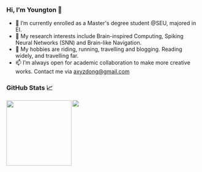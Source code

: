 ### Hi, I’m Youngton 👋
- 👀 I’m currently enrolled as a Master's degree student @SEU, majored in EI.
- 🌱 My research interests include Brain-inspired Computing, Spiking Neural Networks (SNN) and Brain-like Navigation.
- 💞️ My hobbies are riding, running, travelling and blogging. Reading widely, and travelling far.
- 📫 I’m always open for academic collaboration to make more creative works. Contact me via axyzdong@gmail.com

### GitHub Stats 📈

<div>
  <img height="170" align="left" src="https://github-readme-stats.vercel.app/api?username=AXYZdong&count_private=true&show_icons=true&include_all_commits=false&hide_border=true&hide_title=true" />
  <img src="https://github-readme-stats.vercel.app/api/top-langs/?username=AXYZdong&hide_langs_below=1&theme=default&line_height=27&layout=compact" />
</div>

<!---
AXYZdong/AXYZdong is a ✨ special ✨ repository because its `README.md` (this file) appears on your GitHub profile.
You can click the Preview link to take a look at your changes.
--->
